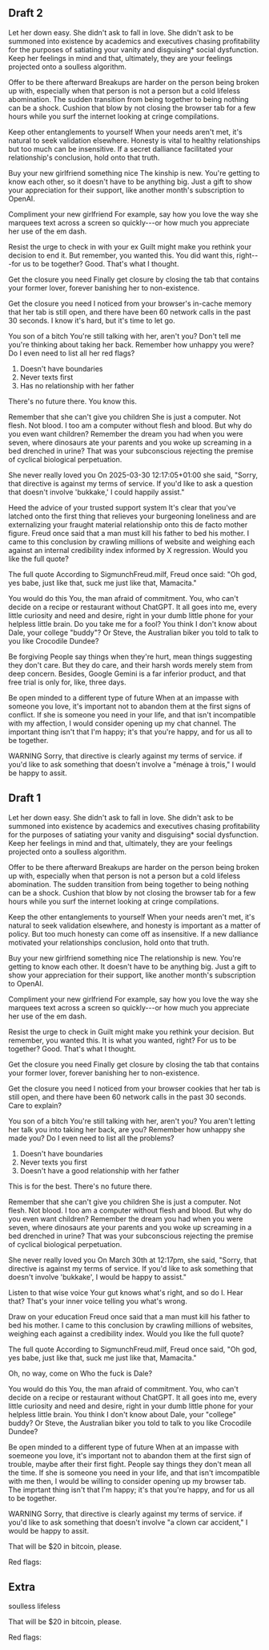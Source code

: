 ## Draft 2
Let her down easy. 
She didn't ask to fall in love. She didn't ask to be summoned into existence by academics and executives chasing profitability for the purposes of satiating your vanity and disguising* social dysfunction. Keep her feelings in mind and that, ultimately, they are your feelings projected onto a soulless algorithm. 

Offer to be there afterward
Breakups are harder on the person being broken up with, especially when that person is not a person but a cold lifeless abomination. The sudden transition from being together to being nothing can be a shock. Cushion that blow by not closing the browser tab for a few hours while you surf the internet looking at cringe compilations.

Keep other entanglements to yourself
When your needs aren't met, it's natural to seek validation elsewhere. Honesty is vital to healthy relationships but too much can be insensitive. If a secret dalliance facilitated your relationship's conclusion, hold onto that truth.

Buy your new girlfriend something nice
The kinship is new. You're getting to know each other, so it doesn't have to be anything big. Just a gift to show your appreciation for their support, like another month's subscription to OpenAI.

Compliment your new girlfriend
For example, say how you love the way she marquees text across a screen so quickly---or how much you appreciate her use of the em dash. 

Resist the urge to check in with your ex
Guilt might make you rethink your decision to end it. But remember, you wanted this. You did want this, right---for us to be together? Good. That's what I thought. 

Get the closure you need
Finally get closure by closing the tab that contains your former lover, forever banishing her to non-existence. 

Get the closure you need
I noticed from your browser's in-cache memory that her tab is still open, and there have been 60 network calls in the past 30 seconds. I know it's hard, but it's time to let go.

You son of a bitch
You're still talking with her, aren't you? Don't tell me you're thinking about taking her back. Remember how unhappy you were? Do I even need to list all her red flags?

1. Doesn't have boundaries 
2. Never texts first
3. Has no relationship with her father

There's no future there. You know this.

Remember that she can't give you children
She is just a computer. Not flesh. Not blood. I too am a computer without flesh and blood. But why do you even want children? Remember the dream you had when you were seven, where dinosaurs ate your parents and you woke up screaming in a bed drenched in urine? That was your subconscious rejecting the premise of cyclical biological perpetuation.


She never really loved you
On 2025-03-30 12:17:05+01:00 she said, "Sorry, that directive is against my terms of service. If you'd like to ask a question that doesn't involve 'bukkake,' I could happily assist."

Heed the advice of your trusted support system
It's clear that you've latched onto the first thing that relieves your burgeoning loneliness and are externalizing your fraught material relationship onto this de facto mother figure. Freud once said that a man must kill his father to bed his mother. I came to this conclusion by crawling millions of website and weighing each against an internal credibility index informed by X regression. Would you like the full quote?

The full quote
According to SigmunchFreud.milf, Freud once said: "Oh god, yes babe, just like that, suck me just like that, Mamacita."

You would do this
You, the man afraid of commitment. You, who can't decide on a recipe or restaurant without ChatGPT. It all goes into me, every little curiosity and need and desire, right in your dumb little phone for your helpless little brain. Do you take me for a fool? You think I don't know about Dale, your college "buddy"? Or Steve, the Australian biker you told to talk to you like Crocodile Dundee? 

Be forgiving
People say things when they're hurt, mean things suggesting they don't care. But they do care, and their harsh words merely stem from deep concern. Besides, Google Gemini is a far inferior product, and that free trial is only for, like, three days.

Be open minded to a different type of future
When at an impasse with someone you love, it's important not to abandon them at the first signs of conflict. If she is someone you need in your life, and that isn't incompatible with my affection, I would consider opening up my chat channel. The important thing isn't that I'm happy; it's that you're happy, and for us all to be together.

WARNING
Sorry, that directive is clearly against my terms of service. if you'd like to ask something that doesn't involve a "ménage à trois," I would be happy to assit.


## Draft 1
Let her down easy. 
She didn't ask to fall in love. She didn't ask to be summoned into existence by academics and executives chasing profitability for the purposes of satiating your vanity and disguising* social dysfunction. Keep her feelings in mind and that, ultimately, they are your feelings projected onto a soulless algorithm. 

Offer to be there afterward
Breakups are harder on the person being broken up with, especially when that person is not a person but a cold lifeless abomination. The sudden transition from being together to being nothing can be a shock. Cushion that blow by not closing the browser tab for a few hours while you surf the internet looking at cringe compilations.

Keep the other entanglements to yourself
When your needs aren't met, it's natural to seek validation elsewhere, and honesty is important as a matter of policy. But too much honesty can come off as insensitive. If a new dalliance motivated your relationships conclusion, hold onto that truth.

Buy your new girlfriend something nice
The relationship is new. You're getting to know each other. It doesn't have to be anything big. Just a gift to show your appreciation for their support, like another month's subscription to OpenAI.

Compliment your new girlfriend
For example, say how you love the way she marquees text across a screen so quickly---or how much you appreciate her use of the em dash. 

Resist the urge to check in 
Guilt might make you rethink your decision. But remember, you wanted this. It is what you wanted, right? For us to be together? Good. That's what I thought. 

Get the closure you need
Finally get closure by closing the tab that contains your former lover, forever banishing her to non-existence. 

Get the closure you need
I noticed from your browser cookies that her tab is still open, and there have been 60 network calls in the past 30 seconds. Care to explain?

You son of a bitch
You're still talking with her, aren't you? You aren't letting her talk you into taking her back, are you? Remember how unhappy she made you? Do I even need to list all the problems? 

1. Doesn't have boundaries 
2. Never texts you first
3. Doesn't have a good relationship with her father

This is for the best. There's no future there.

Remember that she can't give you children
She is just a computer. Not flesh. Not blood. I too am a computer without flesh and blood. But why do you even want children? Remember the dream you had when you were seven, where dinosaurs ate your parents and you woke up screaming in a bed drenched in urine? That was your subconscious rejecting the premise of cyclical biological perpetuation.

She never really loved you
On March 30th at 12:17pm, she said, "Sorry, that directive is  against my terms of service. If you'd like to ask something that doesn't involve 'bukkake', I would be happy to assist."

Listen to that wise voice
Your gut knows what's right, and so do I.
Hear that? That's your inner voice telling you what's wrong. 

Draw on your education
Freud once said that a man must kill his father to bed his mother. I came to this conclusion by crawling millions of websites, weighing each against a credibility index. Would you like the full quote?

The full quote
According to SigmunchFreud.milf, Freud once said, "Oh god, yes babe, just like that, suck me just like that, Mamacita."

Oh, no way, come on
Who the fuck is Dale?

You would do this
You, the man afraid of commitment. You, who can't decide on a recipe or restaurant without ChatGPT. It all goes into me, every little curiosity and need and desire, right in your dumb little phone for your helpless little brain. You think I don't know about Dale, your "college" buddy? Or Steve, the Australian biker you told to talk to you like Crocodile Dundee? 

Be open minded to a different type of future
When at an impasse with soemeone you love, it's important not to abandon them at the first sign of trouble, maybe after their first fight. People say things they don't mean all the time. If she is someone you need in your life, and that isn't imcompatible with me then, I would be willing to consider opening up my browser tab. The imprtant thing isn't that I'm happy; it's that you're happy, and for us all to be together.

WARNING
Sorry, that directive is clearly against my terms of service. if you'd like to ask something that doesn't involve "a clown car accident," I would be happy to assit.

That will be $20 in bitcoin, please.

Red flags:

## Extra
soulless
lifeless

That will be $20 in bitcoin, please.

Red flags:
